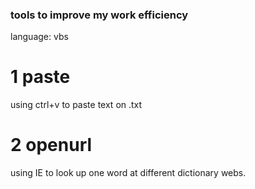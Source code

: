 ### tools to improve my work efficiency
language: vbs

# 1 paste
using ctrl+v to paste text on .txt

# 2 openurl
using IE to look up one word at different dictionary webs.
